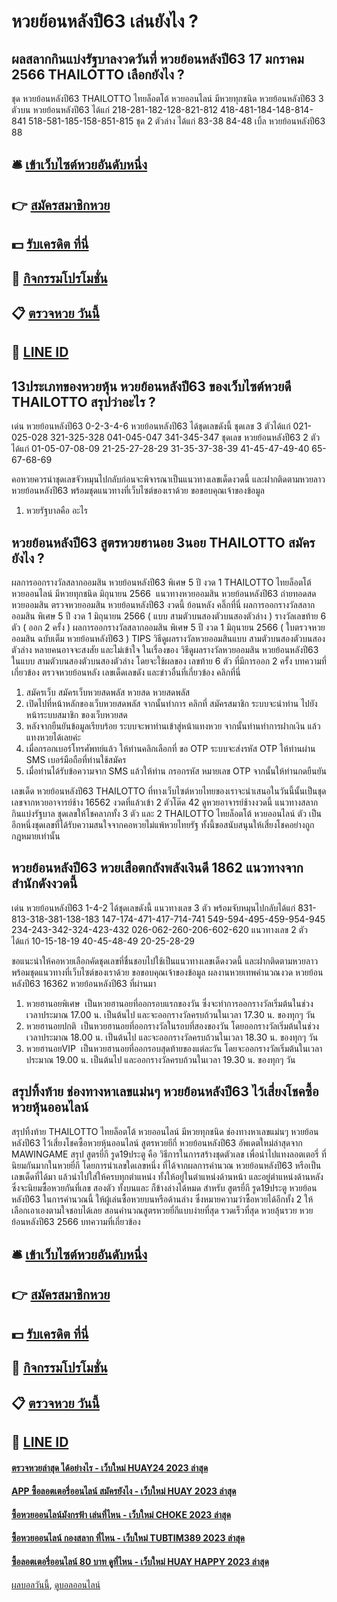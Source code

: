 # หวยย้อนหลังปี63 เล่นยังไง ?
## ผลสลากกินแบ่งรัฐบาลงวดวันที่ หวยย้อนหลังปี63 17 มกราคม 2566 THAILOTTO เลือกยังไง ?
ชุด หวยย้อนหลังปี63 THAILOTTO ไทยล็อตโต้ หวยออนไลน์ มีหวยทุกชนิด หวยย้อนหลังปี63 3 ตัวบน หวยย้อนหลังปี63 ได้แก่
218-281-182-128-821-812
418-481-184-148-814-841
518-581-185-158-851-815
ชุด 2 ตัวล่าง ได้แก่
83-38
84-48
เบิ้ล หวยย้อนหลังปี63 88

## 🛎 [เข้าเว็บไซต์หวยอันดับหนึ่ง](https://bit.ly/3BG5bNw)
## 👉 [สมัครสมาชิกหวย](https://bit.ly/3BG5bNw)
## 💵 [รับเครดิต ที่นี่](https://bit.ly/3C3mvgS)
## 👑 [กิจกรรมโปรโมชั่น](https://bit.ly/3C3mvgS)
## 📋 [ตรวจหวย วันนี้](https://bit.ly/3C3mvgS)
## 📱 [LINE ID](https://bit.ly/3C3mvgS)

## 13ประเภทของหวยหุ้น หวยย้อนหลังปี63 ของเว็บไซต์หวยดี THAILOTTO สรุปว่าอะไร ?
เด่น หวยย้อนหลังปี63 0-2-3-4-6 หวยย้อนหลังปี63 ได้ชุดเลขดังนี้
ชุดเลข 3 ตัวได้แก่
021-025-028
321-325-328
041-045-047
341-345-347
ชุดเลข หวยย้อนหลังปี63 2 ตัวได้แก่
01-05-07-08-09
21-25-27-28-29
31-35-37-38-39
41-45-47-49-40
65-67-68-69

คอหวยควรนำชุดเลขจัวหมุนไปกลับก่อนจะพิจารณาเป็นแนวทางเลขเด็ดงวดนี้ และฝากติดตามหวยลาว หวยย้อนหลังปี63 พร้อมชุดแนวทางที่เว็บไซต์ของเราด้วย
ขอขอบคุณเจ้าของข้อมูล
1. หวยรัฐบาลคือ อะไร

## หวยย้อนหลังปี63 สูตรหวยฮานอย 3นอย THAILOTTO สมัครยังไง ?
ผลการออกรางวัลสลากออมสิน หวยย้อนหลังปี63 พิเศษ 5 ปี งวด 1 THAILOTTO ไทยล็อตโต้ หวยออนไลน์ มีหวยทุกชนิด มิถุนายน 2566
 แนวทางหวยออมสิน หวยย้อนหลังปี63 ถ่ายทอดสดหวยออมสิน ตรวจหวยออมสิน หวยย้อนหลังปี63 งวดนี้ ย้อนหลัง คลิ๊กที่นี่ 
ผลการออกรางวัลสลากออมสิน พิเศษ 5 ปี งวด 1 มิถุนายน 2566 ( แบบ สามตัวบนสองตัวบนสองตัวล่าง )
รางวัลเลขท้าย 6 ตัว ( ออก 2 ครั้ง )
ผลการออกรางวัลสลากออมสิน พิเศษ 5 ปี งวด 1 มิถุนายน 2566 ( ใบตรวจหวยออมสิน ฉบับเต็ม หวยย้อนหลังปี63 )
TIPS วิธีดูผลรางวัลหวยออมสินแบบ สามตัวบนสองตัวบนสองตัวล่าง
หลายคนอาจจะสงสัย และไม่เข้าใจ ในเรื่องของ วิธีดูผลรางวัลหวยออมสิน หวยย้อนหลังปี63 ในแบบ สามตัวบนสองตัวบนสองตัวล่าง โดยจะใช้ผลของ เลขท้าย 6 ตัว ที่มีการออก 2 ครั้ง
บทความที่เกี่ยวข้อง
ตรวจหวยย้อนหลัง เลขเด็ดเลขดัง และข่าวอื่นที่เกี่ยวข้อง คลิกที่นี่
1. สมัครเว็บ สมัครเว็บหวยสดพลัส หวยสด หวยสดพลัส
2. เปิดไปที่หน้าหลักของเว็บหวยสดพลัส จากนั้นทำการ คลิกที่ สมัครสมาชิก ระบบจะนำท่าน ไปยังหน้าระบบสมาชิก ของเว็บหวยสด
3. หลังจากยืนยันข้อมูลเรียบร้อย ระบบจะพาท่านเข้าสู่หน้าแทงหวย จากนั้นท่านทำการฝากเงิน แล้วแทงหวยได้เลยค่ะ
4. เมื่อกรอกเบอร์โทรศัพทย์แล้ว ให้ท่านคลิกเลือกที่ ขอ OTP ระบบจะส่งรหัส​ OTP ให้ท่านผ่าน SMS เบอร์มือถือที่ท่านใช้สมัคร
5. เมื่อท่านได้รับข้อความจาก SMS แล้วให้ท่าน กรอกรหัส หมายเลข OTP จากนั้นให้ท่านกดยืนยัน

เลขเด็ด หวยย้อนหลังปี63 THAILOTTO ที่ทางเว็บไซต์หวยไทยของเราจะนำเสนอในวันนี้นั้นเป็นชุดเลขจากหวยอาจารย์ช้าง 16562 งวดที่แล้วเข้า 2 ตัวโต๊ด 42 ดูหวยอาจารย์ช้างงวดนี้ แนวทางสลากกินแบ่งรัฐบาล ชุดเลขให้โชคลาภทั้ง 3 ตัว และ 2 THAILOTTO ไทยล็อตโต้ หวยออนไลน์ ตัว เป็นอีกหนึ่งชุดเลขที่ได้รับความสนใจจากคอหวยไม่แพ้หวยไทยรัฐ ทั้งนี้ขอสนับสนุนให้เสี่ยงโชคอย่างถูกกฎหมายเท่านั้น

## หวยย้อนหลังปี63 หวยเสือตกถังพลังเงินดี 1862 แนวทางจากสำนักดังงวดนี้
เด่น หวยย้อนหลังปี63 1-4-2 ได้ชุดเลขดังนี้
แนวทางเลข 3 ตัว พร้อมจับหมุนไปกลับได้แก่
831-813-318-381-138-183
147-174-471-417-714-741
549-594-495-459-954-945
234-243-342-324-423-432
026-062-260-206-602-620
แนวทางเลข 2 ตัว ได้แก่
10-15-18-19
40-45-48-49
20-25-28-29

ขอแนะนำให้คอหวยเลือกคัดชุดเลขที่ชื่นชอบไปใช้เป็นแนวทางเลขเด็ดงวดนี้ และฝากติดตามหวยลาว พร้อมชุดแนวทางที่เว็บไซต์ของเราด้วย
ขอขอบคุณเจ้าของข้อมูล
ผลงานหวยเทพคำนวณงวด หวยย้อนหลังปี63 16362 หวยย้อนหลังปี63 ที่ผ่านมา
1. หวยฮานอยพิเศษ  เป็นหวยฮานอยที่ออกรอบแรกของวัน ซึ่งจะทำการออกรางวัลเริ่มต้นในช่วงเวลาประมาณ 17.00 น. เป็นต้นไป และจะออกรางวัลครบถ้วนในเวลา 17.30 น. ของทุกๆ วัน
2. หวยฮานอยปกติ  เป็นหวยฮานอยที่ออกรางวัลในรอบที่สองของวัน โดยออกรางวัลเริ่มต้นในช่วงเวลาประมาณ 18.00 น. เป็นต้นไป และจะออกรางวัลครบถ้วนในเวลา 18.30 น. ของทุกๆ วัน
3. หวยฮานอยVIP  เป็นหวยฮานอยที่ออกรอบสุดท้ายของแต่ละวัน โดยจะออกรางวัลเริ่มต้นในเวลาประมาณ 19.00 น. เป็นต้นไป และออกรางวัลครบถ้วนในเวลา 19.30 น. ของทุกๆ วัน

## สรุปทิ้งท้าย ช่องทางหาเลขแม่นๆ หวยย้อนหลังปี63 ไว้เสี่ยงโชคซื้อหวยหุ้นออนไลน์
สรุปทิ้งท้าย THAILOTTO ไทยล็อตโต้ หวยออนไลน์ มีหวยทุกชนิด ช่องทางหาเลขแม่นๆ หวยย้อนหลังปี63 ไว้เสี่ยงโชคซื้อหวยหุ้นออนไลน์ สูตรหวยยีกี่ หวยย้อนหลังปี63 อัพเดตใหม่ล่าสุดจาก MAWINGAME
สรุป สูตรยี่กี รูด19ประตู คือ วิธีการในการสร้างชุดตัวเลข เพื่อนำไปแทงลอตเตอรี่ ที่นิยมกันมากในหวยยี่กี โดยการนำเลขใดเลขหนึ่ง ที่ได้จากผลการคำนวณ หวยย้อนหลังปี63 หรือเป็นเลขเด็ดที่ได้มา แล้วนำไปใส่ให้ครบทุกตำแหน่ง ทั้งให้อยู่ในตำแหน่งด้านหน้า และอยู่ตำแหน่งด้านหลัง ซึ่งจะนิยมซื้อหวยกันที่เลข สองตัว ทั้งบนและ ก็ข้างล่างได้หมด สำหรับ สูตรยี่กี รูด19ประตู หวยย้อนหลังปี63 ในการคำนวณนี้ ให้ผู้เล่นซื้อหวยบนหรือด้านล่าง ซึ่งหมายความว่าซื้อหวยได้อีกทั้ง 2 ให้เลือกเอาเองตามใจชอบได้เลย
สอนคำนวณสูตรหวยยี่กีแบบง่ายที่สุด รวดเร็วที่สุด หวยลุ้นรวย หวยย้อนหลังปี63 2566
บทความที่เกี่ยวข้อง

## 🛎 [เข้าเว็บไซต์หวยอันดับหนึ่ง](https://bit.ly/3BG5bNw)
## 👉 [สมัครสมาชิกหวย](https://bit.ly/3BG5bNw)
## 💵 [รับเครดิต ที่นี่](https://bit.ly/3C3mvgS)
## 👑 [กิจกรรมโปรโมชั่น](https://bit.ly/3C3mvgS)
## 📋 [ตรวจหวย วันนี้](https://bit.ly/3C3mvgS)
## 📱 [LINE ID](https://bit.ly/3C3mvgS)

#### [ตรวจหวยล่าสุด ได้อย่างไร - เว็บใหม่ HUAY24 2023 ล่าสุด](https://atom.io/themes/ตรวจหวยล่าสุด%20ได้อย่างไร%20-%20เว็บใหม่%20huay24%202023%20ล่าสุด)
#### [APP ซื้อลอตเตอรี่ออนไลน์ สมัครยังไง - เว็บใหม่ HUAY 2023 ล่าสุด](https://atom.io/themes/app%20ซื้อลอตเตอรี่ออนไลน์%20สมัครยังไง%20-%20เว็บใหม่%20huay%202023%20ล่าสุด)
#### [ซื้อหวยออนไลน์มังกรฟ้า เล่นที่ไหน - เว็บใหม่ CHOKE 2023 ล่าสุด](https://atom.io/themes/ซื้อหวยออนไลน์มังกรฟ้า%20เล่นที่ไหน%20-%20เว็บใหม่%20choke%202023%20ล่าสุด)
#### [ซื้อหวยออนไลน์ กองสลาก ที่ไหน - เว็บใหม่ TUBTIM389 2023 ล่าสุด](https://atom.io/themes/ซื้อหวยออนไลน์%20กองสลาก%20ที่ไหน%20-%20เว็บใหม่%20tubtim389%202023%20ล่าสุด)
#### [ซื้อลอตเตอรี่ออนไลน์ 80 บาท ดูที่ไหน - เว็บใหม่ HUAY HAPPY 2023 ล่าสุด](https://atom.io/themes/ซื้อลอตเตอรี่ออนไลน์%2080%20บาท%20ดูที่ไหน%20-%20เว็บใหม่%20huay%20happy%202023%20ล่าสุด)

[ผลบอลวันนี้](https://siamsport.tv "ผลบอลวันนี้"), [ดูบอลออนไลน์](https://siamsport.tv/ดูบอลสด "ดูบอลออนไลน์")